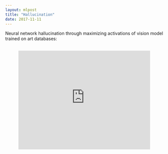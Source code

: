 ```yaml
---
layout: mlpost
title: "Hallucination"
date: 2017-11-11
---
```


Neural network hallucination through maximizing activations of vision model trained on art databases:

<div style="width:420px;height:315px;margin:0 auto;margin-top:30px;"><iframe style="margin:0 auto;" width="420" height="315" src="https://www.youtube.com/embed/SiFx_VGJ-A0" frameborder="0" allowfullscreen></iframe></div>